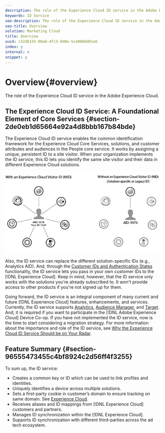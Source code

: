 ```yaml
---
description: The role of the Experience Cloud ID service in the Adobe Experience Cloud.
keywords: ID Service
seo-description: The role of the Experience Cloud ID service in the Adobe Experience Cloud.
seo-title: Overview
solution: Marketing Cloud
title: Overview
uuid: c52d6155-00a0-4fc5-9d8e-5ce00b8d01e6
index: y
internal: n
snippet: y
---
```


# Overview{#overview}

The role of the Experience Cloud ID service in the Adobe Experience Cloud.

<!--
mcvid-functionality.xml
-->

## The Experience Cloud ID Service: A Foundational Element of Core Services {#section-2de0eb1d65664e92a4d8bbb167b84bde}

The Experience Cloud ID service enables the common identification framework for the Experience Cloud Core Services, solutions, and customer attributes and audiences in the People core service. It works by assigning a unique, persistent ID to a site visitor. When your organization implements the ID service, this ID lets you identify the same site visitor and their data in different Experience Cloud solutions.

![](assets/ecid.png)

Also, the ID service can replace the different solution-specific IDs (e.g., Analytics AID). And, through the [Customer IDs and Authentication States](../mcvid-reference/mcvid-authenticated-state.md#concept-3402b7704d534321b7560592098b46fd) functionality, the ID service lets you pass in your own customer IDs to the [!DNL Experience Cloud]. Keep in mind, however, that the ID service only works with the solutions you're already subscribed to. It won't provide access to other products if you're not signed up for them.

Going forward, the ID service is an integral component of many current and future [!DNL Experience Cloud] features, enhancements, and services. Currently, the ID service supports [Analytics](http://www.adobe.com/marketing-cloud/web-analytics.html), [Audience Manager](http://www.adobe.com/marketing-cloud/data-management-platform.html), and [Target](http://www.adobe.com/marketing-cloud/testing-targeting.html). And, it is required if you want to participate in the [!DNL Adobe Experience Cloud] Device Co-op. If you have not implemented the ID service, now is the time to start considering a migration strategy. For more information about the importance and role of the ID service, see [Why the Experience Cloud ID Service Should be on Your Radar](http://blogs.adobe.com/digitalmarketing/analytics/why-new-adobe-marketing-cloud-id-service-should-be-on-your-radar/).

## Feature Summary {#section-96555473455c4bf8924c2d56ff4f3255}

To sum up, the ID service:

* Creates a common key or ID which can be used to link profiles and identities. 
* Uniquely identifies a device across multiple solutions. 
* Sets a first-party cookie in customer’s domain to ensure tracking on same domain. See [Experience Cloud](../mcvid-overview/mcvid-cookies.md#concept-37156268512445f287cd4bbb2839ffaa). 
* Receives aliases and ID mappings from [!DNL Experience Cloud] customers and partners. 
* Manages ID synchronization within the [!DNL Experience Cloud]. 
* Supports ID synchronization with different third-parties across the ad tech ecosystem.
